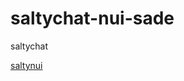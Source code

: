 # saltychat-nui-sade

saltychat 

[saltynui](https://user-images.githubusercontent.com/65158384/160919140-c9a320fe-2cef-40ad-9741-c6d5b79cc3ba.png)
